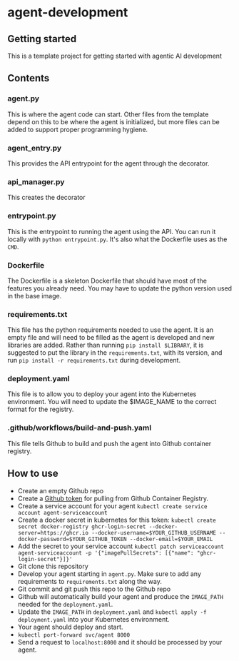 # agent-development

## Getting started

This is a template project for getting started with agentic AI development

## Contents

### agent.py

This is where the agent code can start. Other files from the template depend on this to be where the agent is
initialized, but more files can be added to support proper programming hygiene.

### agent_entry.py

This provides the API entrypoint for the agent through the decorator.

### api_manager.py

This creates the decorator

### entrypoint.py

This is the entrypoint to running the agent using the API. You can run it locally with `python entrypoint.py`. It's also
what the Dockerfile uses as the `CMD`.

### Dockerfile

The Dockerfile is a skeleton Dockerfile that should have most of the features you already need. You may have to update
the python version used in the base image.

### requirements.txt

This file has the python requirements needed to use the agent. It is an empty file and will need to be filled as the
agent is developed and new libraries are added. Rather than running `pip install $LIBRARY`, it is suggested to put the
library in the `requirements.txt`, with its version, and run `pip install -r requirements.txt` during development.

### deployment.yaml

This file is to allow you to deploy your agent into the Kubernetes environment. You will need to update the $IMAGE_NAME
to the correct format for the registry.

### .github/workflows/build-and-push.yaml

This file tells Github to build and push the agent into Github container registry.

## How to use

- Create an empty Github repo
- Create
  a [Github token](https://docs.github.com/en/packages/working-with-a-github-packages-registry/working-with-the-container-registry#authenticating-to-the-container-registry)
  for pulling from Github Container Registry.
- Create a service account for your agent `kubectl create service account agent-serviceaccount`
- Create a docker secret in kubernetes for this token: `kubectl create secret docker-registry ghcr-login-secret --docker-server=https://ghcr.io --docker-username=$YOUR_GITHUB_USERNAME --docker-password=$YOUR_GITHUB_TOKEN --docker-email=$YOUR_EMAIL`
- Add the secret to your service account `kubectl patch serviceaccount agent-serviceaccount -p '{"imagePullSecrets": [{"name": "ghcr-login-secret"}]}'`
- Git clone this repository
- Develop your agent starting in `agent.py`. Make sure to add any requirements to `requirements.txt` along the way.
- Git commit and git push this repo to the Github repo
- Github will automatically build your agent and produce the `IMAGE_PATH` needed for the `deployment.yaml`.
- Update the `IMAGE_PATH` in `deployment.yaml` and `kubectl apply -f deployment.yaml` into your Kubernetes environment.
- Your agent should deploy and start.
- `kubectl port-forward svc/agent 8000`
- Send a request to `localhost:8000` and it should be processed by your agent.
